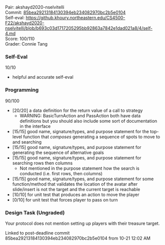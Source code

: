 Pair: akshayd2020-nselvitelli \
Commit: [85bea29213184130394eb234082970bc2b5e0104](https://github.khoury.northeastern.edu/CS4500-F22/akshayd2020-nselvitelli/tree/85bea29213184130394eb234082970bc2b5e0104) \
Self-eval: https://github.khoury.northeastern.edu/CS4500-F22/akshayd2020-nselvitelli/blob/b693c03d1717205295bb92863a7842e1dad021a8/4/self-4.md \
Score: 100/110 \
Grader: Connie Tang

### Self-Eval

10/10
- helpful and accurate self-eval

### Programming

90/100

- [20/20] a data definition for the return value of a call to strategy
  - WARNING: BasicTurnAction and PassAction both have data definitions but you should also include some sort of documentation in the interface
- [15/15] good name, signature/types, and purpose statement for the top-level function that *composes* generating a sequence of spots to move to and searching
- [15/15] good name, signature/types, and purpose statement for generating the sequence of alternative goals
- [15/15] good name, signature/types, and purpose statement for searching rows then columns
  - Not mentioned in the purpose statement how the search is conducted (i.e. first rows, then columns)
- [15/15] good name, signature/types, and purpose statement for some function/method that validates the location of the avatar after slide/insert is not the target and the current target is reachable
- [10/10] for unit test that produces an action to move the player
- [0/10] for unit test that forces player to pass on turn

### Design Task (Ungraded)

Your protocol does not mention setting up players with their treasure target.

Linked to post-deadline commit 85bea29213184130394eb234082970bc2b5e0104 from 10-21 12:02 AM
